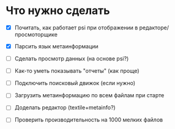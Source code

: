 Что нужно сделать
=====
- [x] Почитать, как работает psi при отображении в редакторе/просмоторщике
- [x] Парсить язык метаинформации
- [ ] Сделать просмотр данных (на основе psi?)
 
- [ ] Как-то уметь показывать "отчеты" (как проще)
- [ ] Подключить поисковый движок (если нужно)
 
- [ ] Загрузить метаинформацию по всем файлам при старте
- [ ] Доделать редактор (textile+metainfo?)
 
- [ ] Проверить производительность на 1000 мелких файлов
 